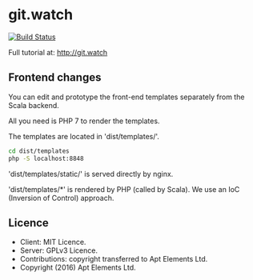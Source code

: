 # git.watch
[![Build Status](https://travis-ci.org/AptElements/git-watch.svg?branch=master)](https://travis-ci.org/AptElements/git-watch)

Full tutorial at: <http://git.watch>

## Frontend changes

You can edit and prototype the front-end templates separately from the Scala backend.

All you need is PHP 7 to render the templates.

The templates are located in 'dist/templates/'.

```bash
cd dist/templates
php -S localhost:8848
```

'dist/templates/static/' is served directly by nginx.

'dist/templates/*' is rendered by PHP (called by Scala). We use an IoC (Inversion of Control) approach.

## Licence

* Client: MIT Licence.
* Server: GPLv3 Licence.
* Contributions: copyright transferred to Apt Elements Ltd.
* Copyright (2016) Apt Elements Ltd.
